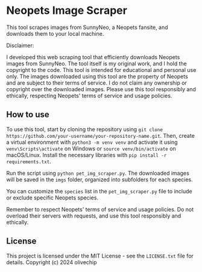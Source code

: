 # Neopets Image Scraper

This tool scrapes images from SunnyNeo, a Neopets fansite, and downloads them to your local machine.

Disclaimer:

I developed this web scraping tool that efficiently downloads Neopets images from SunnyNeo. The tool itself is my original work, and I hold the copyright to the code. 
This tool is intended for educational and personal use only. The images downloaded using this tool are the property of Neopets and are subject to their terms of service. I do not claim any ownership or copyright over the downloaded images. Please use this tool responsibly and ethically, respecting Neopets' terms of service and usage policies.

## How to use

To use this tool, start by cloning the repository using `git clone https://github.com/your-username/your-repository-name.git`. Then, create a virtual environment with `python3 -m venv venv` and activate it using `venv\Scripts\activate` on Windows or `source venv/bin/activate` on macOS/Linux. Install the necessary libraries with `pip install -r requirements.txt`.

Run the script using `python pet_img_scraper.py`. The downloaded images will be saved in the `imgs` folder, organized into subfolders for each species.

You can customize the `species` list in the `pet_img_scraper.py` file to include or exclude specific Neopets species.

Remember to respect Neopets' terms of service and usage policies. Do not overload their servers with requests, and use this tool responsibly and ethically.

## License

This project is licensed under the MIT License - see the `LICENSE.txt` file for details.
Copyright (c) 2024 olivechip